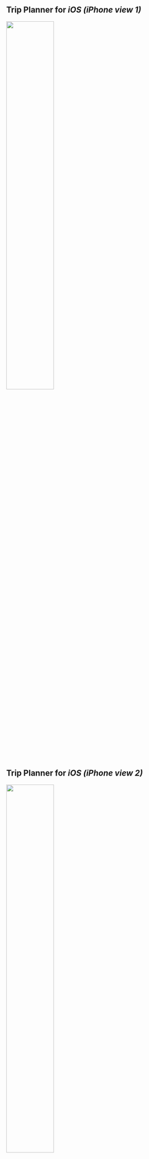 
## Trip Planner for *iOS (iPhone view 1)*
<img src="https://pluginsights.ca1.qualtrics.com/ControlPanel/Graphic.php?IM=IM_7W0eGcmCiKSCOwZ" width="50%;" />

## Trip Planner for *iOS (iPhone view 2)*
<img src="https://pluginsights.ca1.qualtrics.com/ControlPanel/Graphic.php?IM=IM_6tenDRkpSbuN7Yp" width="50%;" />

<br><br>

## Trip Planner for *web (PlugShare.com view 1)*
<img src="https://pluginsights.ca1.qualtrics.com/ControlPanel/Graphic.php?IM=IM_cu0dNwvEyzGJ5Gt" width="100%;" />

## Trip Planner for *web (PlugShare.com view 2)*
<img src="https://pluginsights.ca1.qualtrics.com/ControlPanel/Graphic.php?IM=IM_6DWAjCV0vjgQuPz" width="100%;" />


### _This link should have opened in a new window.<br>Please navigate back to the survey page when you're done here._
